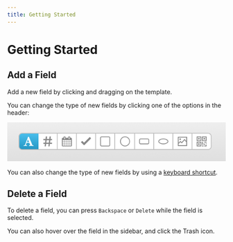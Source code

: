 ```yaml
---
title: Getting Started
---
```


# Getting Started

## Add a Field

Add a new field by clicking and dragging on the template.

You can change the type of new fields by clicking one of the options in the header:

![New Field Type](./new_field_type.png)

You can also change the type of new fields by using a [keyboard shortcut](./keyboard-shortcuts).

## Delete a Field

To delete a field, you can press `Backspace` or `Delete` while the field is selected.

You can also hover over the field in the sidebar, and click the Trash icon.
